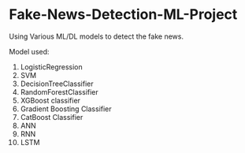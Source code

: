 # Fake-News-Detection-ML-Project
Using Various ML/DL models to detect the fake news. 

Model used: 
1. LogisticRegression
2. SVM
3. DecisionTreeClassifier
4. RandomForestClassifier
5. XGBoost classifier
6. Gradient Boosting Classifier
7. CatBoost Classifier
8. ANN
9. RNN
10. LSTM

